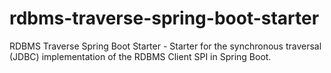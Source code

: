 # rdbms-traverse-spring-boot-starter
RDBMS Traverse Spring Boot Starter - Starter for the synchronous traversal (JDBC) implementation of the RDBMS Client SPI in Spring Boot.
